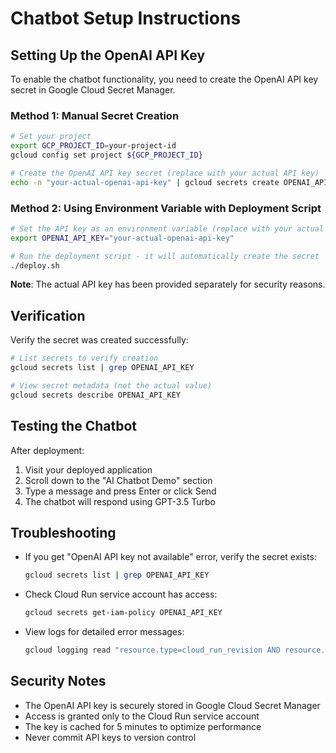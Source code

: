 # Chatbot Setup Instructions

## Setting Up the OpenAI API Key

To enable the chatbot functionality, you need to create the OpenAI API key secret in Google Cloud Secret Manager.

### Method 1: Manual Secret Creation

```bash
# Set your project
export GCP_PROJECT_ID=your-project-id
gcloud config set project ${GCP_PROJECT_ID}

# Create the OpenAI API key secret (replace with your actual API key)
echo -n "your-actual-openai-api-key" | gcloud secrets create OPENAI_API_KEY --data-file=-
```

### Method 2: Using Environment Variable with Deployment Script

```bash
# Set the API key as an environment variable (replace with your actual key)
export OPENAI_API_KEY="your-actual-openai-api-key"

# Run the deployment script - it will automatically create the secret
./deploy.sh
```

**Note**: The actual API key has been provided separately for security reasons.

## Verification

Verify the secret was created successfully:

```bash
# List secrets to verify creation
gcloud secrets list | grep OPENAI_API_KEY

# View secret metadata (not the actual value)
gcloud secrets describe OPENAI_API_KEY
```

## Testing the Chatbot

After deployment:

1. Visit your deployed application
2. Scroll down to the "AI Chatbot Demo" section
3. Type a message and press Enter or click Send
4. The chatbot will respond using GPT-3.5 Turbo

## Troubleshooting

- If you get "OpenAI API key not available" error, verify the secret exists:
  ```bash
  gcloud secrets list | grep OPENAI_API_KEY
  ```

- Check Cloud Run service account has access:
  ```bash
  gcloud secrets get-iam-policy OPENAI_API_KEY
  ```

- View logs for detailed error messages:
  ```bash
  gcloud logging read "resource.type=cloud_run_revision AND resource.labels.service_name=nextjs-cloud-run-demo" --limit 10
  ```

## Security Notes

- The OpenAI API key is securely stored in Google Cloud Secret Manager
- Access is granted only to the Cloud Run service account
- The key is cached for 5 minutes to optimize performance
- Never commit API keys to version control